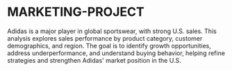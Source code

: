 # MARKETING-PROJECT
Adidas is a major player in global sportswear, with strong U.S. sales. This analysis explores sales performance by product category, customer demographics, and region. The goal is to identify growth opportunities, address underperformance, and understand buying behavior, helping refine strategies and strengthen Adidas' market position in the U.S.
